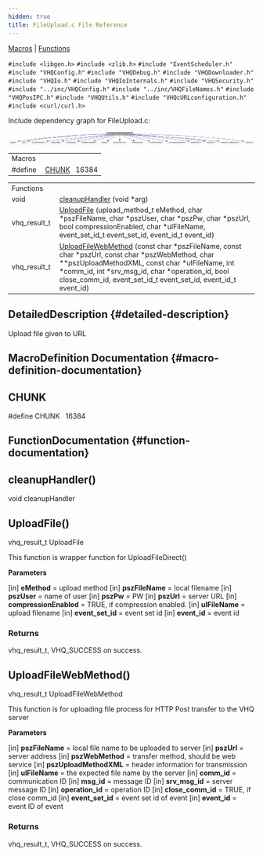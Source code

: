 ```yaml
---
hidden: true
title: FileUpload.c File Reference
---
```


[Macros](#define-members) \| [Functions](#func-members)

`#include <libgen.h>`
`#include <zlib.h>`
`#include "EventScheduler.h"`
`#include "VHQConfig.h"`
`#include "VHQDebug.h"`
`#include "VHQDownloader.h"`
`#include "VHQIo.h"`
`#include "VHQIoInternals.h"`
`#include "VHQSecurity.h"`
`#include "../inc/VHQConfig.h"`
`#include "../inc/VHQFileNames.h"`
`#include "VHQPosIPC.h"`
`#include "VHQUtils.h"`
`#include "VHQcURLconfiguration.h"`
`#include <curl/curl.h>`

Include dependency graph for FileUpload.c:

![](_file_upload_8c__incl.png)

|          |                                                     |
|----------|-----------------------------------------------------|
| Macros   |                                                     |
| #define  | [CHUNK](#a25022864dfc8ec428e7128282e57b136)   16384 |

|  |  |
|----|----|
| Functions |  |
| void  | [cleanupHandler](#a52c4a85b2a16ab733db4178eade67bbd) (void \*arg) |
| vhq_result_t  | [UploadFile](#aa5606dfa84fa414e17f2f5c95dfe1e6a) (upload_method_t eMethod, char \*pszFileName, char \*pszUser, char \*pszPw, char \*pszUrl, bool compressionEnabled, char \*ulFileName, event_set_id_t event_set_id, event_id_t event_id) |
| vhq_result_t  | [UploadFileWebMethod](#a0a2e99b4c44bcc1dea07eaa6c9b50832) (const char \*pszFileName, const char \*pszUrl, const char \*pszWebMethod, char \*\*pszUploadMethodXML, const char \*ulFileName, int \*comm_id, int \*srv_msg_id, char \*operation_id, bool close_comm_id, event_set_id_t event_set_id, event_id_t event_id) |

## DetailedDescription {#detailed-description}

Upload file given to URL

## MacroDefinition Documentation {#macro-definition-documentation}

## CHUNK <a href="#a25022864dfc8ec428e7128282e57b136" id="a25022864dfc8ec428e7128282e57b136"></a>

<p>#define CHUNK   16384</p>

## FunctionDocumentation {#function-documentation}

## cleanupHandler() <a href="#a52c4a85b2a16ab733db4178eade67bbd" id="a52c4a85b2a16ab733db4178eade67bbd"></a>

<p>void cleanupHandler</p>

## UploadFile() <a href="#aa5606dfa84fa414e17f2f5c95dfe1e6a" id="aa5606dfa84fa414e17f2f5c95dfe1e6a"></a>

<p>vhq_result_t UploadFile</p>

This function is wrapper function for UploadFileDirect()

**Parameters**

\[in\] **eMethod** = upload method \[in\] **pszFileName** = local filename \[in\] **pszUser** = name of user \[in\] **pszPw** = PW \[in\] **pszUrl** = server URL \[in\] **compressionEnabled** = TRUE, if compression enabled. \[in\] **ulFileName** = upload filename \[in\] **event_set_id** = event set id \[in\] **event_id** = event id

### Returns

vhq_result_t, VHQ_SUCCESS on success.

## UploadFileWebMethod() <a href="#a0a2e99b4c44bcc1dea07eaa6c9b50832" id="a0a2e99b4c44bcc1dea07eaa6c9b50832"></a>

<p>vhq_result_t UploadFileWebMethod</p>

This function is for uploading file process for HTTP Post transfer to the VHQ server

**Parameters**

\[in\] **pszFileName** = local file name to be uploaded to server \[in\] **pszUrl** = server address \[in\] **pszWebMethod** = transfer method, should be web service \[in\] **pszUploadMethodXML** = header information for transmission \[in\] **ulFileName** = the expected file name by the server \[in\] **comm_id** = communication ID \[in\] **msg_id** = message ID \[in\] **srv_msg_id** = server message ID \[in\] **operation_id** = operation ID \[in\] **close_comm_id** = TRUE, if close comm_id \[in\] **event_set_id** = event set id of event \[in\] **event_id** = event ID of event

### Returns

vhq_result_t, VHQ_SUCCESS on success.
